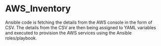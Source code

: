 # AWS_Inventory
Ansible code is fetching the details from the AWS console in the form of CSV. The details from the CSV are then being assigned to YAML variables and executed to provision the AWS services using the Ansible roles/playbook.
